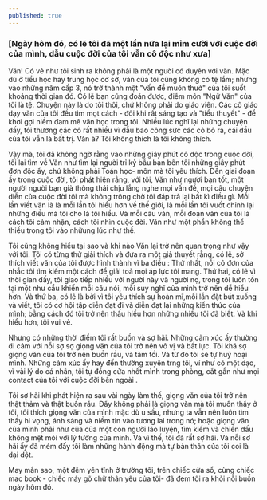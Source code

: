 ```yaml
---
published: true
---
```

### [Ngày hôm đó, có lẽ tôi đã một lần nữa lại mỉm cười với cuộc đời của mình, dẫu cuộc đời của tôi vẫn cô độc như xưa]


Văn! Có vẻ như tôi sinh ra không phải là một người có duyên với văn. Mặc dù ở tiểu học hay trung học cơ sở, văn của tôi cũng không có tệ lắm; nhưng vào những năm cấp 3, nó trở thành một "vấn đề muôn thưở" của tôi suốt khoảng thời gian đó. Có lẽ bạn cũng đoán được, điểm môn "Ngữ Văn" của tôi là tệ. Chuyện này là do tôi thôi, chứ không phải do giáo viên. Các cô giáo dạy văn của tôi đều tìm mọt cách - đôi khi rất sáng tạo và "tiểu thuyết" - để khơi gợi niềm đam mê văn học trong tôi. Nhiều lúc nghĩ lại những chuyện đấy, tôi thương các cô rất nhiều vì dẫu bao công sức các cô bỏ ra, cái đầu của tôi vẫn là bất trị. Văn à?  Tôi không thích là tôi không thích.

Vậy mà, tôi đã không ngờ rằng vào những giây phút cô độc trong cuộc đời, tôi lại tìm về Văn như tìm lại người trỉ kỷ bầu bạn bên tôi những giây phút đơn độc ấy, chứ không phải Toán học- môn mà tôi yêu thích. Đến giai đoạn ấy trong cuộc đời, tôi phát hiện rằng, với tôi, Văn như người bạn tốt, một người người bạn già thông thái chịu lắng nghe mọi vấn đề, mọi câu chuyện diễn của cuộc đời tôi mà không trông chờ tôi đáp trả lại bất kì điều gì. Mỗi lần viết văn là là mỗi lần tôi hiểu hơn về thế giới, là mỗi lần tôi vuốt chỉnh lại những điều mà tôi cho là tôi hiểu. Và mỗi câu văn, mỗi đoạn văn của tôi là cách tôi cảm nhận, cách tôi nhìn cuộc đời. Văn như một phần không thể thiếu trong tôi vào nhữung lúc như thế. 

Tôi cũng không hiểu tại sao và khi nào Văn lại trở nên quan trọng như vậy với tôi. Tôi có từng thử giải thích và đưa ra một giả thuyết rằng, có lẽ, sở thích viết văn của tôi được hình thành vì ba điều : Thứ nhất, nỗi cô đơn của nhắc tôi tìm kiếm một cách để giải toả mọi áp lực tôi mang. Thứ hai, có lẽ vì thời gian đấy, tôi giao tiếp nhiều với người này và người nọ, trong tôi luôn tồn tại một như cầu khiến mỗi câu nói, mỗi suy nghĩ của mình trở nên dễ hiểu hơn. Và thứ ba, có lẽ là bởi vì tôi yêu thích sự hoàn mĩ,mỗi lần đặt bút xuống và viết, tôi có cơ hội tập diễn đạt đi và diễn đạt lại những kiến thức của mình; bằng cách đó tôi trở nên thấu hiểu hơn những nhiều tôi đã biết. Và khi hiểu hơn, tôi vui vẻ.

Nhưng có những thời điểm tôi rất buồn và sợ hãi. Những cảm xúc ấy thường đi cảm với nỗi sợ sợ giọng văn của tôi trở nên vô vị và bất lực. Tôi khá sợ giọng văn của tôi trở nên buồn rầu, và tăm tối. Và từ đó tôi sẽ tự huỷ hoại mình. Những cảm xúc ấy hay đến thường xuyên trng tôi, ví như có một dạo, vì vài lý do cá nhân, tôi tự đóng cửa nhốt mình trong phòng, cắt gần như mọi contact của tôi với cuộc đời bên ngoài . 

Tôi sợ hãi khi phát hiện ra sau vài ngày làm thế, giọng văn của tôi trở nên thật thảm và thật buồn rầu. Đấy không phải là giọng văn mà tôi muốn thấy ở tôi, tôi thích giọng văn của mình mặc dù u sầu, nhưng ta vẫn nên luôn tìm thấy hi vọng, ánh sáng và niềm tin vào tương lai trong nó; hoặc giọng văn của mình phải như của của một con người lão luyện, tìm kiếm và chiến đấu không mệt mỏi với lý tưởng của mình. Và vì thế, tôi đã rất sợ hãi. Và nỗi sơ hãi ấy đã mém đấy tôi làm những hành động mà tự bản thân của tôi coi là dại dột. 

May mắn sao, một đêm yên tĩnh ở trường tôi, trên chiếc cửa sổ, cùng chiếc mac book - chiếc máy gõ chữ thân yêu của tôi- đã đem tôi ra khỏi nỗi buồn ngày hôm đó.
